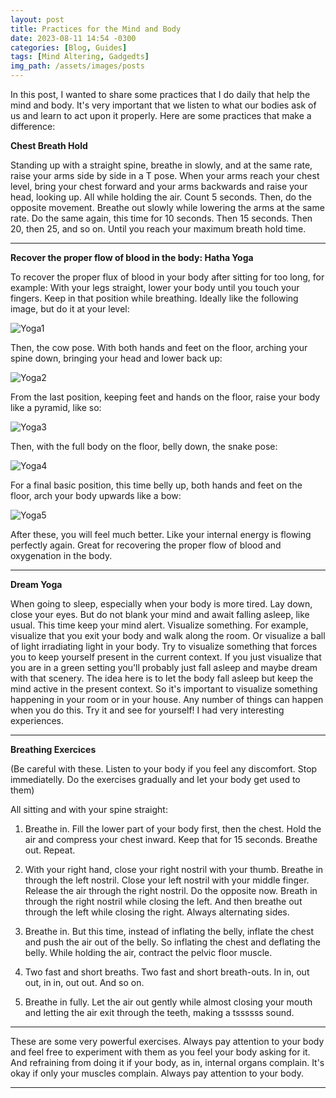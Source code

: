 ```yaml
---
layout: post
title: Practices for the Mind and Body
date: 2023-08-11 14:54 -0300
categories: [Blog, Guides]
tags: [Mind Altering, Gadgedts]
img_path: /assets/images/posts
---
```


In this post, I wanted to share some practices that I do daily that help the mind and body. It's very important that we listen to what our bodies ask of us and learn to act upon it properly. Here are some practices that make a difference:

**Chest Breath Hold**

Standing up with a straight spine, breathe in slowly, and at the same rate, raise your arms side by side in a T pose.
When your arms reach your chest level, bring your chest forward and your arms backwards and raise your head, looking up. All while holding the air. Count 5 seconds. Then, do the opposite movement. Breathe out slowly while lowering the arms at the same rate. Do the same again, this time for 10 seconds. Then 15 seconds. Then 20, then 25, and so on. Until you reach your maximum breath hold time.

---

**Recover the proper flow of blood in the body: Hatha Yoga**

To recover the proper flux of blood in your body after sitting for too long, for example:
With your legs straight, lower your body until you touch your fingers. Keep in that position while breathing. Ideally like the following image, but do it at your level:

![Yoga1](yoga1.jpg)

Then, the cow pose. With both hands and feet on the floor, arching your spine down, bringing your head and lower back up:

![Yoga2](yoga2.jpg)

From the last position, keeping feet and hands on the floor, raise your body like a pyramid, like so:

![Yoga3](yoga3.jpg)

Then, with the full body on the floor, belly down, the snake pose:

![Yoga4](yoga4.jpg)

For a final basic position, this time belly up, both hands and feet on the floor, arch your body upwards like a bow:

![Yoga5](yoga5.jpg)

After these, you will feel much better. Like your internal energy is flowing perfectly again. Great for recovering the proper flow of blood and oxygenation in the body.

---

**Dream Yoga**

When going to sleep, especially when your body is more tired. Lay down, close your eyes. But do not blank your mind and await falling asleep, like usual. This time keep your mind alert. Visualize something. For example, visualize that you exit your body and walk along the room. Or visualize a ball of light irradiating light in your body. Try to visualize something that forces you to keep yourself present in the current context. If you just visualize that you are in a green setting you'll probably just fall asleep and maybe dream with that scenery. The idea here is to let the body fall asleep but keep the mind active in the present context. So it's important to visualize something happening in your room or in your house. Any number of things can happen when you do this. Try it and see for yourself! I had very interesting experiences.

---

**Breathing Exercices**

(Be careful with these. Listen to your body if you feel any discomfort. Stop immediatelly. Do the exercises gradually and let your body get used to them)

All sitting and with your spine straight:

1. Breathe in. Fill the lower part of your body first, then the chest. Hold the air and compress your chest inward. Keep that for 15 seconds. Breathe out. Repeat.

2. With your right hand, close your right nostril with your thumb. Breathe in through the left nostril. Close your left nostril with your middle finger. Release the air through the right nostril. Do the opposite now. Breath in through the right nostril while closing the left. And then breathe out through the left while closing the right. Always alternating sides.

3. Breathe in. But this time, instead of inflating the belly, inflate the chest and push the air out of the belly. So inflating the chest and deflating the belly. While holding the air, contract the pelvic floor muscle.

4. Two fast and short breaths. Two fast and short breath-outs. In in, out out, in in, out out. And so on.

5. Breathe in fully. Let the air out gently while almost closing your mouth and letting the air exit through the teeth, making a tssssss sound.

---

These are some very powerful exercises. Always pay attention to your body and feel free to experiment with them as you feel your body asking for it. And refraining from doing it if your body, as in, internal organs complain. It's okay if only your muscles complain. Always pay attention to your body.

---

